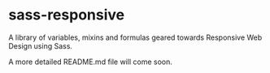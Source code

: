 sass-responsive
===============

A library of variables, mixins and formulas geared towards Responsive Web Design using Sass.

A more detailed README.md file will come soon.